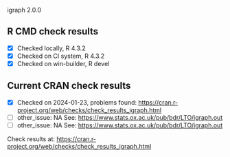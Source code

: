 igraph 2.0.0

## R CMD check results

- [x] Checked locally, R 4.3.2
- [x] Checked on CI system, R 4.3.2
- [x] Checked on win-builder, R devel

## Current CRAN check results

- [x] Checked on 2024-01-23, problems found: https://cran.r-project.org/web/checks/check_results_igraph.html
- [ ] other_issue: NA
See: <https://www.stats.ox.ac.uk/pub/bdr/LTO/igraph.out>
- [ ] other_issue: NA
See: <https://www.stats.ox.ac.uk/pub/bdr/LTO/igraph.out>

Check results at: https://cran.r-project.org/web/checks/check_results_igraph.html

